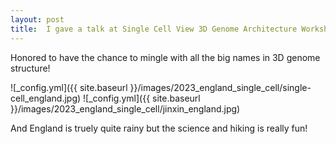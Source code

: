 ```yaml
---
layout: post
title:  I gave a talk at Single Cell View 3D Genome Architecture Workshop at England!
---
```


Honored to have the chance to mingle with all the big names in 3D genome structure!

![_config.yml]({{ site.baseurl }}/images/2023_england_single_cell/single-cell_england.jpg)
![_config.yml]({{ site.baseurl }}/images/2023_england_single_cell/jinxin_england.jpg)

And England is truely quite rainy but the science and hiking is really fun! 
